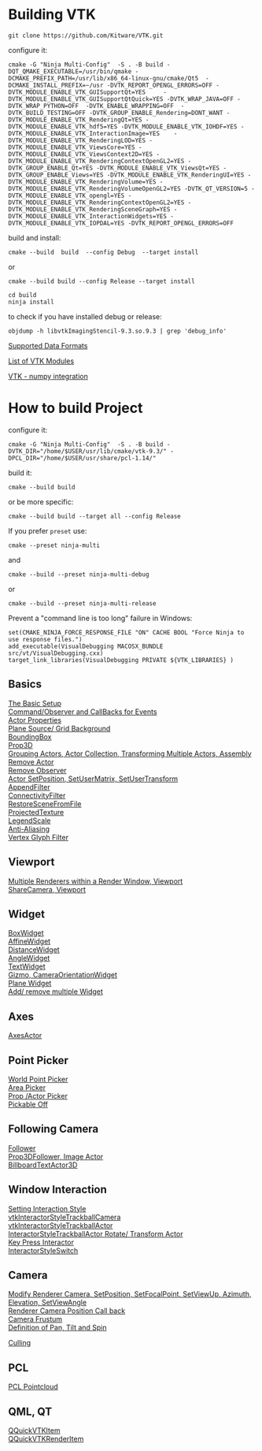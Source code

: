 # Building VTK

```
git clone https://github.com/Kitware/VTK.git
```

configure it:
```
cmake -G "Ninja Multi-Config"  -S . -B build -DQT_QMAKE_EXECUTABLE=/usr/bin/qmake -DCMAKE_PREFIX_PATH=/usr/lib/x86_64-linux-gnu/cmake/Qt5  -DCMAKE_INSTALL_PREFIX=~/usr -DVTK_REPORT_OPENGL_ERRORS=OFF -DVTK_MODULE_ENABLE_VTK_GUISupportQt=YES     -DVTK_MODULE_ENABLE_VTK_GUISupportQtQuick=YES -DVTK_WRAP_JAVA=OFF -DVTK_WRAP_PYTHON=OFF  -DVTK_ENABLE_WRAPPING=OFF  -DVTK_BUILD_TESTING=OFF -DVTK_GROUP_ENABLE_Rendering=DONT_WANT -DVTK_MODULE_ENABLE_VTK_RenderingQt=YES -DVTK_MODULE_ENABLE_VTK_hdf5=YES -DVTK_MODULE_ENABLE_VTK_IOHDF=YES -DVTK_MODULE_ENABLE_VTK_InteractionImage=YES    -DVTK_MODULE_ENABLE_VTK_RenderingLOD=YES -DVTK_MODULE_ENABLE_VTK_ViewsCore=YES -DVTK_MODULE_ENABLE_VTK_ViewsContext2D=YES -DVTK_MODULE_ENABLE_VTK_RenderingContextOpenGL2=YES -DVTK_GROUP_ENABLE_Qt=YES -DVTK_MODULE_ENABLE_VTK_ViewsQt=YES -DVTK_GROUP_ENABLE_Views=YES -DVTK_MODULE_ENABLE_VTK_RenderingUI=YES -DVTK_MODULE_ENABLE_VTK_RenderingVolume=YES -DVTK_MODULE_ENABLE_VTK_RenderingVolumeOpenGL2=YES -DVTK_QT_VERSION=5 -DVTK_MODULE_ENABLE_VTK_opengl=YES -DVTK_MODULE_ENABLE_VTK_RenderingContextOpenGL2=YES -DVTK_MODULE_ENABLE_VTK_RenderingSceneGraph=YES -DVTK_MODULE_ENABLE_VTK_InteractionWidgets=YES -DVTK_MODULE_ENABLE_VTK_IOPDAL=YES -DVTK_REPORT_OPENGL_ERRORS=OFF 
```

build and install:

```
cmake --build  build  --config Debug  --target install
```
or 
```
cmake --build build --config Release --target install
```

```
cd build
ninja install
```

to check if you have installed debug or release:

```
objdump -h libvtkImagingStencil-9.3.so.9.3 | grep 'debug_info'
```


[Supported Data Formats](https://docs.vtk.org/en/latest/supported_data_formats.html)  

[List of VTK Modules](https://docs.vtk.org/en/latest/modules/index.html)  

[VTK - numpy integration](https://docs.vtk.org/en/latest/learning.html)  


# How to build Project

configure it:

```
cmake -G "Ninja Multi-Config"  -S . -B build -DVTK_DIR="/home/$USER/usr/lib/cmake/vtk-9.3/" -DPCL_DIR="/home/$USER/usr/share/pcl-1.14/"
```

build it:

```
cmake --build build
```

or be more specific:

```
cmake --build build --target all --config Release
```

If you prefer `preset` use:

```
cmake --preset ninja-multi
```
and 

```
cmake --build --preset ninja-multi-debug
```
or 
```
cmake --build --preset ninja-multi-release
```


Prevent a "command line is too long" failure in Windows:

```
set(CMAKE_NINJA_FORCE_RESPONSE_FILE "ON" CACHE BOOL "Force Ninja to use response files.")
add_executable(VisualDebugging MACOSX_BUNDLE src/vt/VisualDebugging.cxx)
target_link_libraries(VisualDebugging PRIVATE ${VTK_LIBRARIES} )
```

## Basics

[The Basic Setup](docs/the_basic_setup.md)  
[Command/Observer and CallBacks for Events](docs/command_observer_for_events_callback.md)  
[Actor Properties](docs/actor_properties.md)  
[Plane Source/ Grid Background](docs/plane_source_grid_background.md)  
[BoundingBox](docs/boundingbox.md)  
[Prop3D](docs/prop3d.md)  
[Grouping Actors, Actor Collection, Transforming Multiple Actors, Assembly](docs/grouping_actors_actor_collection_assembly.md)  
[Remove Actor](docs/remove_actor.md)  
[Remove Observer](docs/remove_observer.md)  
[Actor SetPosition, SetUserMatrix, SetUserTransform](docs/actor_transform.md)  
[AppendFilter](docs/append_filter.md)  
[ConnectivityFilter](docs/connectivity_filter.md)  
[RestoreSceneFromFile](https://kitware.github.io-examples/site/Cxx/Snippets/RestoreSceneFromFile/)  
[ProjectedTexture](src/ProjectedTexture.cxx)  
[LegendScale](src/LegendScaleActor.cpp)  
[Anti-Aliasing](docs/anti-aliasing.md)  
[Vertex Glyph Filter](docs/vertex_glyph_filter.md)  


## Viewport

[Multiple Renderers within a Render Window, Viewport](docs/multiple_renderers_within_a_render_window.md)  
[ShareCamera, Viewport](docs/shareCamera_viewport.md)  

## Widget

[BoxWidget](docs/boxWidget.md)  
[AffineWidget](docs/affineWidget.md)  
[DistanceWidget](docs/distanceWidget.md)  
[AngleWidget](docs/angleWidget.md)  
[TextWidget](docs/textWidget.md)  
[Gizmo, CameraOrientationWidget](docs/gizmo_camera_orientation_widget.md)  
[Plane Widget](src/ImplicitPlaneWidget2.cxx)  
[Add/ remove multiple Widget](docs/add_remove_multiple_widget.md)  

## Axes

[AxesActor](docs/axesActor.md)  

## Point Picker

[World Point Picker](docs/world_point_picker.md)  
[Area Picker](docs/area_picker.md)  
[Prop /Actor Picker](docs/prop_actor_picker.md)  
[Pickable Off](docs/pickable_off.md)  

## Following Camera

[Follower](docs/follower.md)  
[Prop3DFollower, Image Actor](docs/prop3DFollower_image_actor.md)  
[BillboardTextActor3D](docs/billboard_text_actor3D.md)  

## Window Interaction

[Setting Interaction Style](docs/setting_interaction_style.md)  
[vtkInteractorStyleTrackballCamera](docs/setting_interaction_style.md#vtkInteractorStyleTrackballCamera)  
[vtkInteractorStyleTrackballActor](docs/setting_interaction_style.md#vtkInteractorStyleTrackballActor)  
[InteractorStyleTrackballActor Rotate/ Transform Actor](docs/rotate_actor.md)  
[Key Press Interactor](docs/key_press_interactor.md)  
[InteractorStyleSwitch](docs/interactor_style_switch.md)  

## Camera

[Modify Renderer Camera, SetPosition, SetFocalPoint, SetViewUp, Azimuth, Elevation, SetViewAngle](docs/modify_renderer_camera.md)  
[Renderer Camera Position Call back](docs/camera_position.md)  
[Camera Frustum](docs/frustum.md)  
[Definition of Pan, Tilt and Spin](docs/images/Definition-of-pan-tilt-and-spin.png)  

[Culling](docs/culling.md)  
  

## PCL

[PCL Pointcloud](docs/pcl_pointcloud.md)  

## QML, QT

[QQuickVTKItem](docs/qml_vtk_QQuickVTKItem.md)  
[QQuickVTKRenderItem](docs/QQuickVTKRenderItem.md)  








